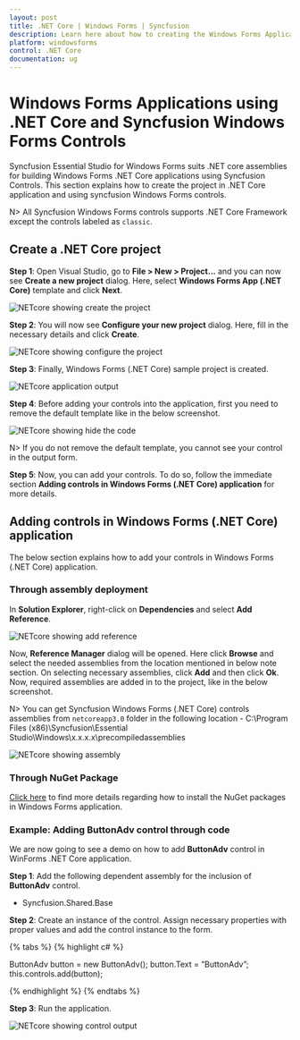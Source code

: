```yaml
---
layout: post
title: .NET Core | Windows Forms | Syncfusion
description: Learn here about how to creating the Windows Forms Applications using .NET Core and the Syncfusion Windows Forms controls
platform: windowsforms
control: .NET Core
documentation: ug
---
```


# Windows Forms Applications using .NET Core and Syncfusion Windows Forms Controls

Syncfusion Essential Studio for Windows Forms suits .NET core assemblies for building Windows Forms .NET Core applications using Syncfusion Controls. This section explains how to create the project in .NET Core application and using syncfusion Windows Forms controls.

N> All Syncfusion Windows Forms controls supports .NET Core Framework except the controls labeled as `classic`.

## Create a .NET Core project

**Step 1**: Open Visual Studio, go to **File > New > Project...** and you can now see **Create a new project** dialog. Here, select **Windows Forms App (.NET Core)** template and click **Next**. 

![NETcore showing create the project](NETcore_images/NETcore_createproject.jpeg)

**Step 2**: You will now see **Configure your new project** dialog. Here, fill in the necessary details and click **Create**.

 ![NETcore showing configure the project](NETcore_images/NETcore_configureproject.jpeg)

**Step 3**: Finally, Windows Forms (.NET Core) sample project is created.

![NETcore application output](NETcore_images/NETcore_sample.jpeg)

**Step 4**: Before adding your controls into the application, first you need to remove the default template like in the below screenshot. 

![NETcore showing hide the code](NETcore_images/NETcore_hidecode.jpeg)


N> If you do not remove the default template, you cannot see your control in the output form.

**Step 5**: Now, you can add your controls. To do so, follow the immediate section **Adding controls in Windows Forms (.NET Core) application** for more details. 

## Adding controls in Windows Forms (.NET Core) application

The below section explains how to add your controls in Windows Forms (.NET Core) application.

### Through assembly deployment

In **Solution Explorer**, right-click on **Dependencies** and select **Add Reference**. 

![NETcore showing add reference](NETcore_images/NETcore_reference.png)

Now, **Reference Manager** dialog will be opened. Here click **Browse** and select the needed assemblies from the location mentioned in below note section. On selecting necessary assemblies, click **Add** and then click **Ok**. Now, required assemblies are added in to the project, like in the below screenshot.

N> You can get Syncfusion Windows Forms (.NET Core) controls assemblies from `netcoreapp3.0` folder in the following location - C:\Program Files (x86)\Syncfusion\Essential Studio\Windows\x.x.x.x\precompiledassemblies

![NETcore showing assembly](NETcore_images/NETcore_assembly.jpeg)

### Through NuGet Package

[Click here](https://help.syncfusion.com/windowsforms/visual-studio-integration/nuget-packages) to find more details regarding how to install the NuGet packages in Windows Forms application.  

### Example: Adding ButtonAdv control through code

We are now going to see a demo on how to add **ButtonAdv** control in WinForms .NET Core application.

**Step 1**:	Add the following dependent assembly for the inclusion of **ButtonAdv** control.

* Syncfusion.Shared.Base

**Step 2**: Create an instance of the control. Assign necessary properties with proper values and add the control instance to the form. 

{% tabs %}
{% highlight c# %}

ButtonAdv button = new ButtonAdv();
button.Text = ”ButtonAdv”;
this.controls.add(button);

{% endhighlight %}
{% endtabs %}

**Step 3**: Run the application.

![NETcore showing control output](NETcore_images/NETcore_controloutput.jpeg)

